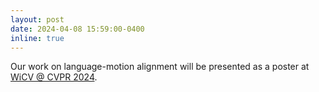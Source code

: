 ```yaml
---
layout: post
date: 2024-04-08 15:59:00-0400
inline: true
---
```


Our work on language-motion alignment will be presented as a poster at [WiCV @ CVPR 2024](https://sites.google.com/view/wicv-cvpr-2024/).
